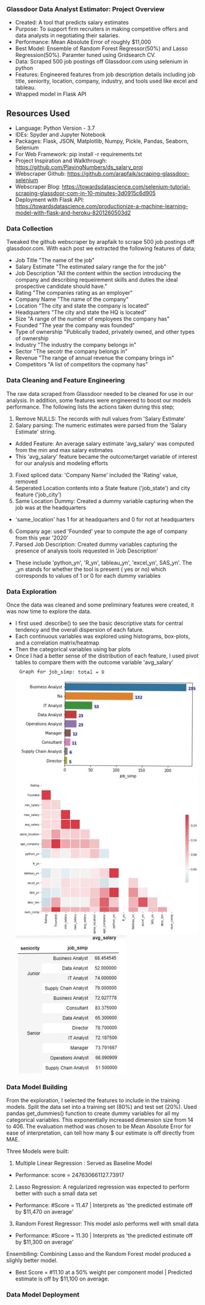 ### Glassdoor Data Analyst Estimator: Project Overview
- Created: A tool that predicts salary estimates
- Purpose: To support firm recruiters in making competitive offers and data analysts in negotiating their salaries.
- Performance: Mean Absolute Error of roughly $11,000
- Best Model: Ensemble of Random Forest Regressor(50%) and Lasso Regression(50%). Paramter tuned using Gridsearch CV.
- Data: Scraped 500 job postings off Glassdoor.com using selenium in python
- Features: Engineered features from job description details including job title, seniority, location, company, industry, and tools used like excel and tableau.
- Wrapped model in Flask API

## Resources Used
- Language: Python Version - 3.7
- IDEs: Spyder and Jupyter Notebook
- Packages: Flask, JSON, Matplotlib, Numpy, Pickle, Pandas, Seaborn, Selenium 
- For Web Framework: pip install -r requirements.txt
- Project Inspiration and Walkthrough: https://github.com/PlayingNumbers/ds_salary_proj
- Webscraper Github: https://github.com/arapfaik/scraping-glassdoor-selenium
- Webscraper Blog: https://towardsdatascience.com/selenium-tutorial-scraping-glassdoor-com-in-10-minutes-3d0915c6d905
- Deployment with Flask API: https://towardsdatascience.com/productionize-a-machine-learning-model-with-flask-and-heroku-8201260503d2

### Data Collection
Tweaked the github webscraper by arapfaik to scrape 500 job postings off glassdoor.com.
With each post we extracted the following features of data;
- Job Title  "The name of the job"
- Salary Estimate "The estimated salary range the for the job"
- Job Description "All the content within the section introducing the company and describing requeirement skills and duties the ideal prospective candidate should have."
- Rating   "The companies rating as an employer"
- Company Name "The name of the company"
- Location "The city and state the company is located"
- Headquarters "The city and state the HQ is located" 
- Size "A range of the number of employees the company has"
- Founded "The year the company was founded"
- Type of ownership "Publically traded, privately owned, and other types of ownership
- Industry "The industry the company belongs in"
- Sector "The secotr the company belongs in"
- Revenue "The range of annual revenue the company brings in"
- Competitors "A list of competitors the copmany has"

### Data Cleaning and Feature Engineering
The raw data scraped from Glassdoor needed to be cleaned for use in our analysis. In addition, some features were engineered to boost our models performance.
The following lists the actions taken during this step;
1. Remove NULLS: The records with null values from 'Salary Estimate'
2. Salary parsing: The numeric estimates were parsed from the 'Salary Estimate' string. 
  - Added Feature: An average salary estimate 'avg_salary'  was computed from the min and max salary estimates
  - This 'avg_salary' feature became the outcome/target variable of interest for our analysis and modeling efforts
3. Fixed spliced data: 'Company Name' included the 'Rating' value, removed
4. Seperated Location contents into a State feature ('job_state') and city feature ('job_city')
5. Same Location Dummy: Created a dummy variable capturing when the job was at the headquarters 
  - 'same_location' has 1 for at headquarters and 0 for not at headquarters
6. Company age: used 'Founded' year to compute the age of company from this year '2020'
7. Parsed Job Description: Created dummy variables capturing the presence of analysis tools requested in 'Job Description'
  - These include 'python_yn', 'R_yn', tableau_yn', 'excel_yn', SAS_yn'. The _yn stands for whether the tool is present ( yes or no) which corresponds to values of 1 or 0 for    each dummy variables

### Data Exploration
Once the data was cleaned and some preliminary features were created, it was now time to explore the data.
- I first used .describe() to see the basic descriptive stats for central tendency and the overall dispersion of each fature.
- Each continuous variables was explored using histograms, box-plots, and a correlation matrix/heatmap
- Then the categorical variables using bar plots
- Once I had a better sense of the distribution of each feature, I used pivot tables to compare them with the outcome variable 'avg_salary'
![EDA Barplot!](https://github.com/cumeakunne/glassdoor_salary_pred_repo/blob/master/eda_barplot%20-%20Copy.jpg)
![EDA Heatmap!](https://github.com/cumeakunne/glassdoor_salary_pred_repo/blob/master/eda_heatmap.jpg)
![EDA_Pivot Table!](https://github.com/cumeakunne/glassdoor_salary_pred_repo/blob/master/eda_pivot.jpg)

### Data Model Building
From the exploration, I selected the features to include in the training models. Split the data set into a training set (80%) and test set (20%).
Used pandas get_dummies() function to create dummy variables for all my categorical variables. This exponentially increased dimension size from 14 to 406.
The evaluation method was chosen to be Mean Absolute Error for ease of interpretation, can tell how many $ our estimate is off directly from MAE.

Three Models were built:
1. Multiple Linear Regression : Served as Baseline Model
  - Performance: score = 247630661127.73917
2. Lasso Regression: A regularized regression was expected to perform better with such a small data set
  - Performance: #Score = 11.47 | Interprets as 'the predicted estimate off by $11,470 on average'
3. Random Forest Regressor: This model aslo performs well with small data
  - Performance: #Score = 11.30 | Interprets as 'the predicted estimate off by $11,300 on average'

Ensemblling: Combining Lasso and the Random Forest model produced a slighly better model. 
  - Best Score = #11.10 at a 50% weight per component model | Predicted estimate is off by $11,100 on average.

### Data Model Deployment
